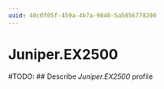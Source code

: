 ```yaml
---
uuid: 40c0f05f-459a-4b7a-9040-5a5856778200
---
```



# Juniper.EX2500


#TODO: ## Describe *Juniper.EX2500* profile

